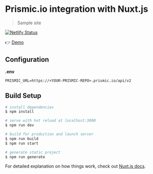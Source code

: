 # Prismic.io integration with Nuxt.js

> Sample site

[![Netlify Status](https://api.netlify.com/api/v1/badges/ff502d54-5903-4791-964e-8766fc7a7b84/deploy-status)](https://app.netlify.com/sites/pedantic-dijkstra-d231ca/deploys)

👉 [Demo](https://pedantic-dijkstra-d231ca.netlify.app/)

## Configuration

**.env**

`PRISMIC_URL=https://<YOUR-PRISMIC-REPO>.prismic.io/api/v2`

## Build Setup

``` bash
# install dependencies
$ npm install

# serve with hot reload at localhost:3000
$ npm run dev

# build for production and launch server
$ npm run build
$ npm run start

# generate static project
$ npm run generate
```

For detailed explanation on how things work, check out [Nuxt.js docs](https://nuxtjs.org).

